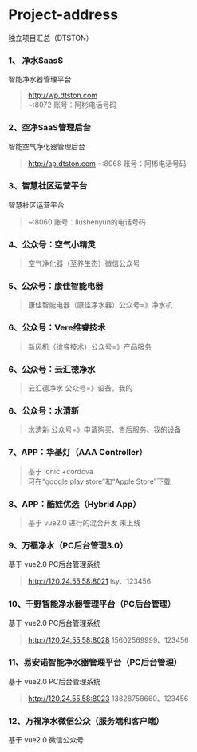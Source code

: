 # Project-address
独立项目汇总（DTSTON）

### 1、 净水SaasS
智能净水器管理平台
> http://wp.dtston.com  
>~:8072
> 账号：阿彬电话号码


### 2、空净SaaS管理后台
智能空气净化器管理后台
> http://ap.dtston.com
> ~:8068
> 账号：阿彬电话号码

### 3、智慧社区运营平台
智慧社区运营平台
> ~:8060
> 账号：liushenyun的电话号码

###  4、公众号：空气小精灵
> 空气净化器（至养生态）微信公众号

### 5、公众号：康佳智能电器
> 康佳智能电器（康佳净水器）公众号=》净水机

### 6、公众号：Vere维睿技术
> 新风机（维睿技术）公众号=》产品服务

### 6、公众号：云汇德净水
> 云汇德净水   公众号=》设备，我的

### 6、公众号：水清新
> 水清新   公众号=》申请购买、售后服务、我的设备

### 7、APP：华基灯（AAA Controller）
> 基于 ionic +cordova   
> 可在“google play store”和“Apple Store”下载

### 8、APP：酷娃优选（Hybrid App）
> 基于 vue2.0 进行的混合开发
> 未上线

### 9、万福净水（PC后台管理3.0）
基于 vue2.0 PC后台管理系统
> http://120.24.55.58:8021
> lsy、123456

### 10、千野智能净水器管理平台（PC后台管理）
基于 vue2.0 PC后台管理系统
> http://120.24.55.58:8028
> 15602569999、123456

### 11、易安诺智能净水器管理平台（PC后台管理）
基于 vue2.0 PC后台管理系统
> http://120.24.55.58:8023
> 13828758660、123456

### 12、万福净水微信公众（服务端和客户端）
基于 vue2.0 微信公众号
> 
> 